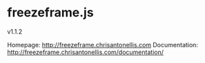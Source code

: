 freezeframe.js
==============
v1.1.2

Homepage: http://freezeframe.chrisantonellis.com
Documentation: http://freezeframe.chrisantonellis.com/documentation/